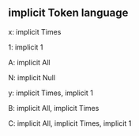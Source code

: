 
## implicit Token language

x: implicit Times

1: implicit 1

A: implicit All

N: implicit Null

y: implicit Times, implicit 1

B: implicit All, implicit Times

C: implicit All, implicit Times, implicit 1
